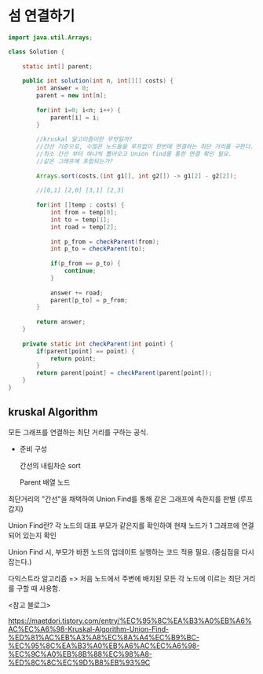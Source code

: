 # 섬 연결하기



```java
import java.util.Arrays;

class Solution {
    
	static int[] parent;
	
	public int solution(int n, int[][] costs) {
        int answer = 0;
        parent = new int[n];
        
        for(int i=0; i<n; i++) {
        	parent[i] = i;
        }
        
        //kruskal 알고리즘이란 무엇일까?
        //간선 기준으로, 수많은 노드들을 루프없이 한번에 연결하는 최단 거리를 구한다. (간선 재배치 필요.)
        //최소 간선 부터 하나씩 뽑아오고 Union find를 통한 연결 확인 필요. 
        //같은 그래프에 포함되는가?
        
        Arrays.sort(costs,(int g1[], int g2[]) -> g1[2] - g2[2]);
        
        //[0,1] [2,0] [3,1] [2,3]
        
        for(int []temp : costs) {	
        	int from = temp[0];
        	int to = temp[1];
        	int road = temp[2];
        	
        	int p_from = checkParent(from);
        	int p_to = checkParent(to);
        
        	if(p_from == p_to) {
        		continue;
        	}
        	
        	answer += road;
        	parent[p_to] = p_from;
        }
        
        return answer;
    }
	
	private static int checkParent(int point) {
		if(parent[point] == point) {
			return point;
		}
		return parent[point] = checkParent(parent[point]);
	}
}
```



## kruskal Algorithm

모든 그래프를 연결하는 최단 거리를 구하는 공식.



- 준비 구성

  간선의 내림차순 sort

  Parent 배열 노드

  

최단거리의 "간선"을 채택하여 Union Find를 통해 같은 그래프에 속한지를 판별 (루프 감지)

Union Find란? 각 노드의 대표 부모가 같은지를 확인하여 현재 노드가 1 그래프에 연결되어 있는지 확인

Union Find 시, 부모가 바뀐 노드의 업데이트 실행하는 코드 적용 필요. (중심점을 다시 잡는다.)



다익스트라 알고리즘 => 처음 노드에서 주변에 배치된 모든 각 노드에 이르는 최단 거리를 구할 때 사용함. 



<참고 블로그>

https://maetdori.tistory.com/entry/%EC%95%8C%EA%B3%A0%EB%A6%AC%EC%A6%98-Kruskal-Algorithm-Union-Find-%ED%81%AC%EB%A3%A8%EC%8A%A4%EC%B9%BC-%EC%95%8C%EA%B3%A0%EB%A6%AC%EC%A6%98-%EC%9C%A0%EB%8B%88%EC%98%A8-%ED%8C%8C%EC%9D%B8%EB%93%9C